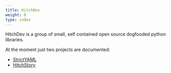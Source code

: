 ```yaml
---
title: HitchDev
weight: 0
type: index
---
```


HitchDev is a group of small, self contained open source dogfooded python
libraries.

At the moment just two projects are documented:

- [StrictYAML](strictyaml)
- [HitchStory](hitchstory)
